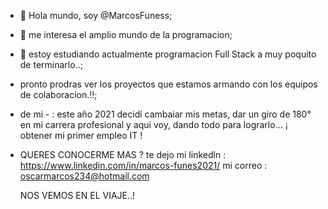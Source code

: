 - 👋 Hola mundo, soy @MarcosFuness;
- 👀 me interesa el amplio mundo de la programacion;
- 🌱 estoy estudiando actualmente programacion Full Stack a muy poquito de terminarlo..;
- pronto prodras ver los proyectos que estamos armando con los equipos de colaboracion.!!;
- de mi - : este año 2021 decidí cambaiar mis metas, dar un giro de 180° en mi carrera profesional y aqui voy,
  dando todo para lograrlo... ¡ obtener mi primer empleo IT !
- QUERES CONOCERME MAS ? te dejo mi linkedln : https://www.linkedin.com/in/marcos-funes2021/
                         mi correo : oscarmarcos234@hotmail.com
  
  NOS VEMOS EN EL VIAJE..!

